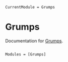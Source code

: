 ```@meta
CurrentModule = Grumps
```

# Grumps

Documentation for [Grumps](https://github.com/NittanyLion/Grumps.jl).

```@index
```

```@autodocs
Modules = [Grumps]
```

